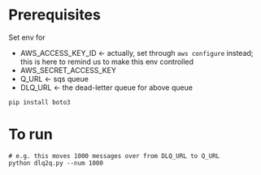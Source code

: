
# Prerequisites

Set env for
* AWS_ACCESS_KEY_ID <- actually, set through `aws configure` instead; this is here to remind us to make this env controlled
* AWS_SECRET_ACCESS_KEY
* Q_URL <- sqs queue
* DLQ_URL <- the dead-letter queue for above queue
```
pip install boto3
```

# To run

```
# e.g. this moves 1000 messages over from DLQ_URL to Q_URL
python dlq2q.py --num 1000
```
